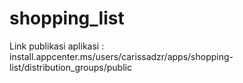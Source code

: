 # shopping_list

Link publikasi aplikasi : install.appcenter.ms/users/carissadzr/apps/shopping-list/distribution_groups/public